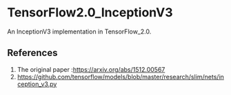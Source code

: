 # TensorFlow2.0_InceptionV3
An InceptionV3 implementation in TensorFlow_2.0.




## References
1. The original paper :https://arxiv.org/abs/1512.00567
2. https://github.com/tensorflow/models/blob/master/research/slim/nets/inception_v3.py
